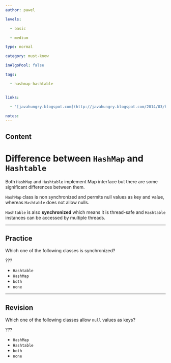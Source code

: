 ```yaml
---
author: pawel

levels:

  - basic

  - medium

type: normal

category: must-know

inAlgoPool: false

tags:

  - hashmap-hashtable


links:

  - '[javahungry.blogspot.com](http://javahungry.blogspot.com/2014/03/hashmap-vs-hashtable-difference-with-example-java-interview-questions.html){website}'

notes: 
---
```

## Content
# Difference between ```HashMap``` and ```Hashtable```

Both `HashMap` and `Hashtable` implement Map interface but there are some significant differences between them. 

`HashMap` class is non synchronized and permits null values as key and value, whereas `Hashtable` does not allow nulls.

`Hashtable` is also **synchronized** which means it is thread-safe and `Hashtable` instances can be accessed by multiple threads.

---
## Practice

Which one of the following classes is synchronized?

???


* `Hashtable` 
* `HashMap` 
* `both` 
* `none`

---
## Revision

Which one of the following classes allow `null` values as keys?

???


* `HashMap` 
* `Hashtable` 
* `both` 
* `none`

